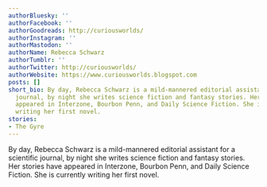 ```yaml
---
authorBluesky: ''
authorFacebook: ''
authorGoodreads: http://curiousworlds/
authorInstagram: ''
authorMastodon: ''
authorName: Rebecca Schwarz
authorTumblr: ''
authorTwitter: http://curiousworlds/
authorWebsite: https://www.curiousworlds.blogspot.com
posts: []
short_bio: By day, Rebecca Schwarz is a mild-mannered editorial assistant for a scientific
  journal, by night she writes science fiction and fantasy stories. Her stories have
  appeared in Interzone, Bourbon Penn, and Daily Science Fiction. She is currently
  writing her first novel.
stories:
- The Gyre
---
```


By day, Rebecca Schwarz is a mild-mannered editorial assistant for a scientific journal, by night she writes science fiction and fantasy stories. Her stories have appeared in Interzone, Bourbon Penn, and Daily Science Fiction. She is currently writing her first novel.